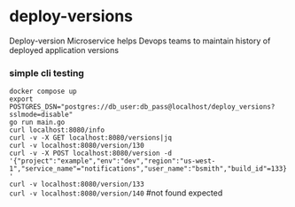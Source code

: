 # deploy-versions

Deploy-version Microservice helps Devops teams to maintain history of deployed application versions

### simple cli testing
`docker compose up`  
`export POSTGRES_DSN="postgres://db_user:db_pass@localhost/deploy_versions?sslmode=disable"`  
`go run main.go`  
`curl localhost:8080/info`  
`curl -v -X GET localhost:8080/versions|jq`  
`curl -v localhost:8080/version/130`  
`curl -v -X POST localhost:8080/version -d '{"project":"example","env":"dev","region":"us-west-1","service_name"="notifications","user_name":"bsmith","build_id"=133}'`  
`curl -v localhost:8080/version/133`  
`curl -v localhost:8080/version/140`  #not found expected  